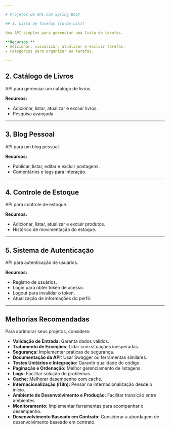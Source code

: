 ```yaml
---

# Projetos de API com Spring Boot

## 1. Lista de Tarefas (To-Do List)

Uma API simples para gerenciar uma lista de tarefas.

**Recursos:**
- Adicionar, visualizar, atualizar e excluir tarefas.
- Categorias para organizar as tarefas.

---
```


## 2. Catálogo de Livros

API para gerenciar um catálogo de livros.

**Recursos:**
- Adicionar, listar, atualizar e excluir livros.
- Pesquisa avançada.

---

## 3. Blog Pessoal

API para um blog pessoal.

**Recursos:**
- Publicar, listar, editar e excluir postagens.
- Comentários e tags para interação.

---

## 4. Controle de Estoque

API para controle de estoque.

**Recursos:**
- Adicionar, listar, atualizar e excluir produtos.
- Histórico de movimentação do estoque.

---

## 5. Sistema de Autenticação

API para autenticação de usuários.

**Recursos:**
- Registro de usuários.
- Login para obter token de acesso.
- Logout para invalidar o token.
- Atualização de informações do perfil.

---

## Melhorias Recomendadas

Para aprimorar seus projetos, considere:

- **Validação de Entrada:** Garanta dados válidos.
- **Tratamento de Exceções:** Lidar com situações inesperadas.
- **Segurança:** Implementar práticas de segurança.
- **Documentação da API:** Usar Swagger ou ferramentas similares.
- **Testes Unitários e Integração:** Garantir qualidade do código.
- **Paginação e Ordenação:** Melhor gerenciamento de listagens.
- **Logs:** Facilitar solução de problemas.
- **Cache:** Melhorar desempenho com cache.
- **Internacionalização (i18n):** Pensar na internacionalização desde o início.
- **Ambiente de Desenvolvimento e Produção:** Facilitar transição entre ambientes.
- **Monitoramento:** Implementar ferramentas para acompanhar o desempenho.
- **Desenvolvimento Baseado em Contrato:** Considerar a abordagem de desenvolvimento baseado em contrato.
